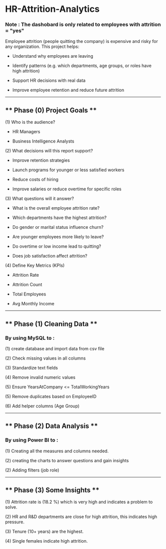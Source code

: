 # HR-Attrition-Analytics
###  Note : The dashobard is only related to employees with attrition = "yes"
Employee attrition (people quitting the company) is expensive and risky for any organization.
This project helps:

  - Understand why employees are leaving

  - Identify patterns (e.g. which departments, age groups, or roles have high attrition)

  - Support HR decisions with real data

  - Improve employee retention and reduce future attrition

----------------------------------------------------------------------------------------------------

## ** Phase (0) Project Goals **

(1) Who is the audience?

  - HR Managers

  - Business Intelligence Analysts

(2) What decisions will this report support?

  - Improve retention strategies

  - Launch programs for younger or less satisfied workers

  - Reduce costs of hiring

  - Improve salaries or reduce overtime for specific roles

(3) What questions will it answer?

  - What is the overall employee attrition rate?

  - Which departments have the highest attrition?

  - Do gender or marital status influence churn?

  - Are younger employees more likely to leave?

  - Do overtime or low income lead to quitting?

  - Does job satisfaction affect attrition?

(4) Define Key Metrics (KPIs)

  - Attrition Rate	

  - Attrition Count	

  - Total Employees

  - Avg Monthly Income

----------------------------------------------------------------------------------------------------

## ** Phase (1) Cleaning Data **
### By using MySQL to :

(1) create database and import data from csv file

(2) Check missing values in all columns

(3) Standardize text fields

(4) Remove invalid numeric values

(5) Ensure YearsAtCompany <= TotalWorkingYears

(5) Remove duplicates based on EmployeeID

(6) Add helper columns (Age Group)

----------------------------------------------------------------------------------------------------

## ** Phase (2) Data Analysis **
### By using Power BI to :

(1) Creating all the measures and columns needed.

(2) creating the charts to answer questions and gain insights

(2) Adding filters (job role)

----------------------------------------------------------------------------------------------------

## ** Phase (3) Some Insights **

(1) Attrition rate is (18.2 %) which is very high and indicates a problem to solve.

(2) HR and R&D departments are close for high attrition, this indicates high pressure.

(3) Tenure (10+ years) are the highest. 

(4) Single females indicate high attrition.

